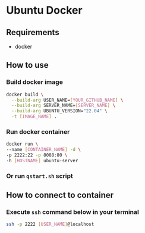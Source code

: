 # Ubuntu Docker

## Requirements

- docker

## How to use

### Build docker image

```bash
docker build \
  --build-arg USER_NAME=[YOUR_GITHUB_NAME] \
  --build-arg SERVER_NAME=[SERVER_NAME] \
  --build-arg UBUNTU_VERSION="22.04" \
  -t [IMAGE_NAME] .
  ```

### Run docker container

  ```bash
docker run \
  --name [CONTAINER_NAME] -d \
  -p 2222:22 -p 8088:80 \
  -h [HOSTNAME] ubuntu-server
  ```

### Or run `qstart.sh` script

## How to connect to container

### Execute `ssh` command below in your terminal

```bash
ssh -p 2222 [USER_NAME]@localhost
```
